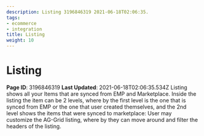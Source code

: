 ```yaml
---
description: Listing 3196846319 2021-06-18T02:06:35.
tags:
- ecommerce
- integration
title: Listing
weight: 10
---
```


# Listing
**Page ID**: 3196846319
**Last Updated**: 2021-06-18T02:06:35.534Z
Listing shows all your Items that are synced from EMP and Marketplace. Inside the listing the item can be 2 levels, where by the first level is the one that is synced from EMP or the one that user created themselves, and the 2nd level shows the items that were synced to marketplace:
User may customize the AG-Grid listing, where by they can move around and filter the headers of the listing.